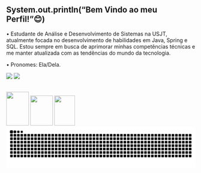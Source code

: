 ## System.out.println(“Bem Vindo ao meu Perfil!”😊)

• Estudante de Análise e Desenvolvimento de Sistemas na USJT, atualmente focada no desenvolvimento de habilidades em Java, Spring e SQL. Estou sempre em busca de aprimorar minhas competências técnicas e me manter atualizada com as tendências do mundo da tecnologia.

• Pronomes: Ela/Dela.


 
  <a href="https://https://www.linkedin.com/in/https://www.linkedin.com/public-profile/settings?trk=d_flagship3_profile_self_view_public_profile/" target="_blank"><img src="https://img.shields.io/badge/-LinkedIn-%230077B5?style=for-the-badge&logo=linkedin&logoColor=white" target="_blank"></a> 
  <a href = "mailto:peroladnizz@hotmail.com"><img src="https://img.shields.io/badge/-Gmail-%23333?style=for-the-badge&logo=gmail&logoColor=white" target="_blank"></a>



<div style="display: inline_block"><br>
<img src="https://cdn.jsdelivr.net/gh/devicons/devicon@latest/icons/java/java-original.svg"height="90" width="60" />
<img src="https://cdn.jsdelivr.net/gh/devicons/devicon@latest/icons/spring/spring-original-wordmark.svg"height="80" width="60" />
  <img src="https://cdn.jsdelivr.net/gh/devicons/devicon@latest/icons/azuresqldatabase/azuresqldatabase-original.svg"height="80" width="55" />
 

</div>
<picture align="center">
  <source media="(prefers-color-scheme: dark)" srcset="https://raw.githubusercontent.com/peroladiniz/peroladiniz/output/github-contribution-grid-snake-dark.svg">
  <source media="(prefers-color-scheme: light)" srcset="https://raw.githubusercontent.com/peroladiniz/peroladiniz/output/github-contribution-grid-snake-dark.svg">
  <img align="center" alt="github contribution grid snake animation" src="https://raw.githubusercontent.com/peroladiniz/peroladiniz/output/github-contribution-grid-snake.svg">
</picture>
